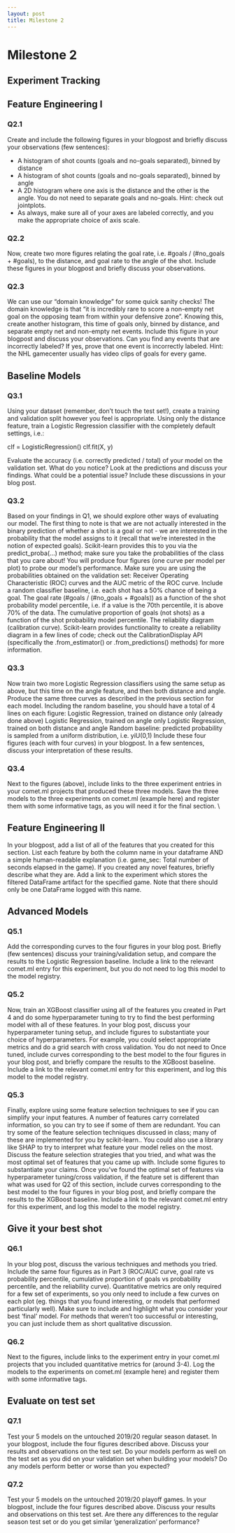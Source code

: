 ```yaml
---
layout: post
title: Milestone 2
---
```


# Milestone 2

## Experiment Tracking

## Feature Engineering I

### Q2.1 

Create and include the following figures in your blogpost and briefly discuss your observations (few sentences):
* A histogram of shot counts (goals and no-goals separated), binned by distance
* A histogram of shot counts (goals and no-goals separated), binned by angle
* A 2D histogram where one axis is the distance and the other is the angle. You do not need to separate goals and no-goals.
Hint: check out jointplots. 
* As always, make sure all of your axes are labeled correctly, and you make the appropriate choice of axis scale.


### Q2.2

Now, create two more figures relating the goal rate, i.e. #goals / (#no_goals + #goals), to the distance, and goal rate to the angle of the shot. Include these figures in your blogpost and briefly discuss your observations.

### Q2.3

We can use our “domain knowledge” for some quick sanity checks! The domain knowledge is that “it is incredibly rare to score a non-empty net goal on the opposing team from within your defensive zone”. Knowing this, create another histogram, this time of goals only, binned by distance, and separate empty net and non-empty net events. Include this figure in your blogpost and discuss your observations. Can you find any events that are incorrectly labeled? If yes, prove that one event is incorrectly labeled.
Hint: the NHL gamecenter usually has video clips of goals for every game.


## Baseline Models

### Q3.1

Using your dataset (remember, don’t touch the test set!), create a training and validation split however you feel is appropriate. Using only the distance feature, train a Logistic Regression classifier with the completely default settings, i.e.: 

clf = LogisticRegression()
clf.fit(X, y)

Evaluate the accuracy (i.e. correctly predicted / total) of your model on the validation set. What do you notice? Look at the predictions and discuss your findings. What could be a potential issue? Include these discussions in your blog post.

### Q3.2

Based on your findings in Q1, we should explore other ways of evaluating our model. The first thing to note is that we are not actually interested in the binary prediction of whether a shot is a goal or not - we are interested in the probability that the model assigns to it (recall that we’re interested in the notion of expected goals). Scikit-learn provides this to you via the predict_proba(...) method; make sure you take the probabilities of the class that you care about! You will produce four figures (one curve per model per plot) to probe our model’s performance. Make sure you are using the probabilities obtained on the validation set:
Receiver Operating Characteristic (ROC) curves and the AUC metric of the ROC curve. Include a random classifier baseline, i.e. each shot has a 50% chance of being a goal.
The goal rate (#goals / (#no_goals + #goals)) as a function of the shot probability model percentile, i.e. if a value is the 70th percentile, it is above 70% of the data. 
The cumulative proportion of goals (not shots) as a function of the shot probability model percentile.
The reliability diagram (calibration curve). Scikit-learn provides functionality to create a reliability diagram in a few lines of code; check out the CalibrationDisplay API (specifically the .from_estimator() or .from_predictions() methods) for more information.

### Q3.3

Now train two more Logistic Regression classifiers using the same setup as above, but this time on the angle feature, and then both distance and angle. Produce the same three curves as described in the previous section for each model. Including the random baseline, you should have a total of 4 lines on each figure: 
Logistic Regression, trained on distance only (already done above)
Logistic Regression, trained on angle only
Logistic Regression, trained on both distance and angle
Random baseline: predicted probability is sampled from a uniform distribution, i.e. yiU(0,1)
Include these four figures (each with four curves) in your blogpost. In a few sentences, discuss your interpretation of these results.

### Q3.4

Next to the figures (above), include links to the three experiment entries in your comet.ml projects that produced these three models. Save the three models to the three experiments on comet.ml (example here) and register them with some informative tags, as you will need it for the final section. \

## Feature Engineering II

In your blogpost, add a list of all of the features that you created for this section. List each feature by both the column name in your dataframe AND a simple human-readable explanation (i.e. game_sec: Total number of seconds elapsed in the game). If you created any novel features, briefly describe what they are. Add a link to the experiment which stores the filtered DataFrame artifact for the specified game. Note that there should only be one DataFrame logged with this name.

## Advanced Models

### Q5.1

Add the corresponding curves to the four figures in your blog post. Briefly (few sentences) discuss your training/validation setup, and compare the results to the Logistic Regression baseline. Include a link to the relevant comet.ml entry for this experiment, but you do not need to log this model to the model registry.

### Q5.2

Now, train an XGBoost classifier using all of the features you created in Part 4 and do some hyperparameter tuning to try to find the best performing model with all of these features. In your blog post, discuss your hyperparameter tuning setup, and include figures to substantiate your choice of hyperparameters. For example, you could select appropriate metrics and do a grid search with cross validation. You do not need to  Once tuned, include curves corresponding to the best model to the four figures in your blog post, and briefly compare the results to the XGBoost baseline. Include a link to the relevant comet.ml entry for this experiment, and log this model to the model registry.

### Q5.3

Finally, explore using some feature selection techniques to see if you can simplify your input features. A number of features carry correlated information, so you can try to see if some of them are redundant. You can try some of the feature selection techniques discussed in class; many of these are implemented for you by scikit-learn.. You could also use a library like SHAP to try to interpret what feature your model relies on the most. Discuss the feature selection strategies that you tried, and what was the most optimal set of features that you came up with. Include some figures to substantiate your claims. Once you’ve found the optimal set of features via hyperparameter tuning/cross validation, if the feature set is different than what was used for Q2 of this section, include curves corresponding to the best model to the four figures in your blog post, and briefly compare the results to the XGBoost baseline. Include a link to the relevant comet.ml entry for this experiment, and log this model to the model registry.

## Give it your best shot

### Q6.1

In your blog post, discuss the various techniques and methods you tried. Include the same four figures as in Part 3 (ROC/AUC curve, goal rate vs probability percentile, cumulative proportion of goals vs probability percentile, and the reliability curve). Quantitative metrics are only required for a few set of experiments, so you only need to include a few curves on each plot (eg. things that you found interesting, or models that performed particularly well). Make sure to include and highlight what you consider your best ‘final’ model. For methods that weren’t too successful or interesting, you can just include them as short qualitative discussion.

### Q6.2

Next to the figures, include links to the experiment entry in your comet.ml projects that you included quantitative metrics for (around 3-4). Log the models to the experiments on comet.ml (example here) and register them with some informative tags.

## Evaluate on test set

### Q7.1

Test your 5 models on the untouched 2019/20 regular season dataset. In your blogpost, include the four figures described above. Discuss your results and observations on the test set. Do your models perform as well on the test set as you did on your validation set when building your models? Do any models perform better or worse than you expected?

### Q7.2

Test your 5 models on the untouched 2019/20 playoff games. In your blogpost, include the four figures described above. Discuss your results and observations on this test set. Are there any differences to the regular season test set or do you get similar ‘generalization’ performance?
